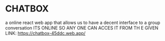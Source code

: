 # CHATBOX
a  online react  web app that allows  us to have a decent interface to a group conversation ITS ONLINE SO ANY ONE CAN ACCES IT FROM TH E GIVEN LINK:
https://chatbox-45ddc.web.app/

